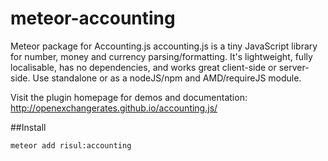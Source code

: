 meteor-accounting
===============

Meteor package for Accounting.js
accounting.js is a tiny JavaScript library for number, money and currency parsing/formatting. It's lightweight, fully localisable, has no dependencies, and works great client-side or server-side. Use standalone or as a nodeJS/npm and AMD/requireJS module.

Visit the plugin homepage for demos and documentation: http://openexchangerates.github.io/accounting.js/

##Install
```bach
meteor add risul:accounting
```